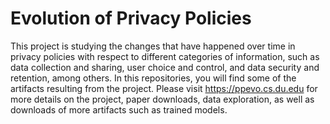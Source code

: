 # Evolution of Privacy Policies

This project is studying the changes that have happened over time in privacy policies with respect to different categories of information, such as data collection and sharing, user choice and control, and data security and retention, among others. In this repositories, you will find some of the artifacts resulting from the project. Please visit https://ppevo.cs.du.edu for more details on the project, paper downloads, data exploration, as well as downloads of more artifacts such as trained models.
